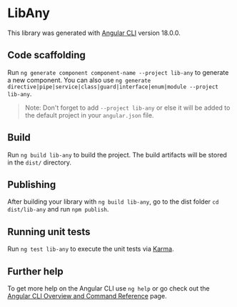 # LibAny

This library was generated with [Angular CLI](https://github.com/angular/angular-cli) version 18.0.0.

## Code scaffolding

Run `ng generate component component-name --project lib-any` to generate a new component. You can also use `ng generate directive|pipe|service|class|guard|interface|enum|module --project lib-any`.
> Note: Don't forget to add `--project lib-any` or else it will be added to the default project in your `angular.json` file. 

## Build

Run `ng build lib-any` to build the project. The build artifacts will be stored in the `dist/` directory.

## Publishing

After building your library with `ng build lib-any`, go to the dist folder `cd dist/lib-any` and run `npm publish`.

## Running unit tests

Run `ng test lib-any` to execute the unit tests via [Karma](https://karma-runner.github.io).

## Further help

To get more help on the Angular CLI use `ng help` or go check out the [Angular CLI Overview and Command Reference](https://angular.dev/tools/cli) page.
